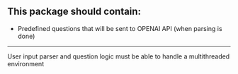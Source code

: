 ## This package should contain:

* Predefined questions that will be sent to OPENAI API (when parsing is done)
-------------------------------------------
User input parser and question logic must be able to handle a multithreaded environment
